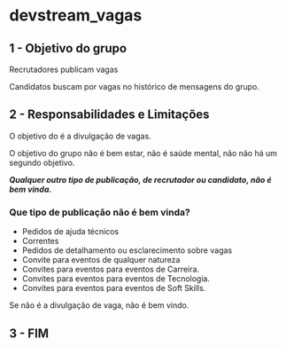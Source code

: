 # devstream_vagas

## 1 - Objetivo do grupo

Recrutadores publicam vagas

Candidatos buscam por vagas no histórico de mensagens do grupo.

## 2 - Responsabilidades e Limitações

O objetivo do é a divulgação de vagas.

O objetivo do grupo não é bem estar, não é saúde mental, não não há um segundo objetivo.

***Qualquer outro tipo de publicação, de recrutador ou candidato, não é bem vinda.***

### Que tipo de publicação não é bem vinda?

* Pedidos de ajuda técnicos
* Correntes
* Pedidos de detalhamento ou esclarecimento sobre vagas
* Convite para eventos de qualquer natureza
* Convites para eventos para eventos de Carreira.
* Convites para eventos para eventos de Tecnologia.
* Convites para eventos para eventos de Soft Skills.

Se não é a divulgação de vaga, não é bem vindo.

## 3 - FIM

